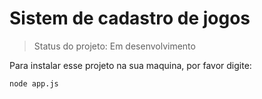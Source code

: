 # Sistem de cadastro de jogos #

> Status do projeto: Em desenvolvimento

Para instalar esse projeto na sua maquina, por favor digite:

```
node app.js
```
